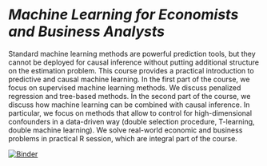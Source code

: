 # *Machine Learning for Economists and Business Analysts*

Standard machine learning methods are powerful prediction tools, but they cannot be deployed for causal inference without putting additional structure on the estimation problem. This course provides a practical introduction to predictive and causal machine learning. In the first part of the course, we focus on supervised machine learning methods. We discuss penalized regression and tree-based methods. In the second part of the course, we discuss how machine learning can be combined with causal inference. In particular, we focus on methods that allow to control for high-dimensional confounders in a data-driven way (double selection procedure, T-learning, double machine learning). We solve real-world  economic and business problems in practical R session, which are integral part of the course.    

[![Binder](https://mybinder.org/badge_logo.svg)](https://mybinder.org/v2/gh/AStrittmatter/RTG-2484-Mini-Course/HEAD)
